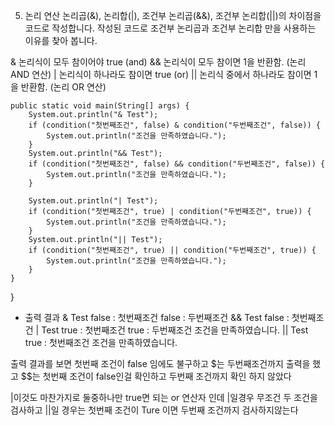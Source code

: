 ﻿5. 논리 연산
논리곱(&), 논리합(|), 조건부 논리곱(&&), 조건부 논리합(||)의 차이점을 코드로 작성합니다.
작성된 코드로 조건부 논리곱과 조건부 논리합 만을 사용하는 이유를 찾아 봅니다.

&	논리식이 모두 참이어야 true (and)
&&	논리식이 모두 참이면 1을 반환함. (논리 AND 연산)
|	논리식이 하나라도 참이면 true (or)
||	논리식 중에서 하나라도 참이면 1을 반환함. (논리 OR 연산)


	public static void main(String[] args) {
		System.out.println("& Test");
		if (condition("첫번째조건", false) & condition("두번째조건", false)) {
			System.out.println("조건을 만족하였습니다.");
		}
		System.out.println("&& Test");
		if (condition("첫번째조건", false) && condition("두번째조건", false)) {
			System.out.println("조건을 만족하였습니다.");
		}
		
		System.out.println("| Test");
		if (condition("첫번째조건", true) | condition("두번째조건", true)) {
			System.out.println("조건을 만족하였습니다.");
		}
		System.out.println("|| Test");
		if (condition("첫번째조건", true) || condition("두번째조건", true)) {
			System.out.println("조건을 만족하였습니다.");
		}
	}
}
* 출력 결과
& Test
false : 첫번째조건
false : 두번째조건
&& Test
false : 첫번째조건
| Test
true : 첫번째조건
true : 두번째조건
조건을 만족하였습니다.
|| Test
true : 첫번째조건
조건을 만족하였습니다.


출력 결과를 보면 첫번째 조건이 false 임에도 불구하고 $는 두번째조건까지 출력을 했고
$$는 첫번째 조건이 false인걸 확인하고 두번째 조건까지 확인 하지 않았다

|이것도 마찬가지로 둘중하나만 true면 되는 or 연산자 인데 |일경우 무조건 두 조건을 검사하고
||일 경우는 첫번째 조건이 Ture 이면 두번째 조건까지 검사하지않는다